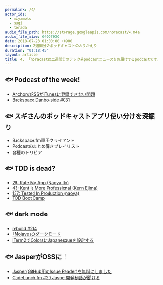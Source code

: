```yaml
---
permalink: /4/
actor_ids:
  - miyamoto
  - sugi
  - terada
audio_file_path: https://storage.googleapis.com/noracast/4.m4a
audio_file_size: 64067956
date: 2018-07-23 01:00:00 +0900
description: 2週間分のポッドキャストのふりかえり
duration: "01:18:45"
layout: article
title: 4. 「noracastは二週間分のテック系podcastニュースをお届けするpodcastです」
---
```


## 🐟 Podcast of the week!

- [AnchorのRSSがiTunesに登録できない問題](https://itunespartner.apple.com/en/podcasts/faq#67333021)
- [Backspace Danbo-side #031](http://backspace.fm/episode/d031/)

## 🐟 スギさんのポッドキャストアプリ使い分けを深掘り

- Backspace.fm専用クライアント
- Podcastのまとめ聞きプレイリスト
- 各種のトリビア

## 🐟 TDD is dead?

- [29: Rate My App (Naoya Ito)](http://rebuild.fm/29/)
- [43: Kent is More Professional (Kenn Ejima)](http://rebuild.fm/43/)
- [137: Tested In Production (naoya)](http://rebuild.fm/137/)
- [TDD Boot Camp](http://devtesting.jp/tddbc/)

## 🐟 dark mode

- [rebuild #214](http://rebuild.fm/214/)
- [｢Mojave｣のダークモード](https://www.gizmodo.jp/2018/06/wwdc18_darkmode.html)
- [iTerm2でColorsにJapanesqueを設定する](https://qiita.com/tbpgr/items/2a31a8d529ba6c7ee5de)

## 🐟 JasperがOSSに！

- [Jasper(GitHub用のIssue Reader)を無料にしました](http://blog.h13i32maru.jp/entry/2018/07/17/083215)
- [CodeLunch.fm #20 Jasper開発秘話が聞ける](http://codelunch.fm/20/)